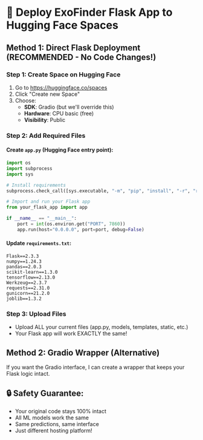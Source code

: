 # 🚀 Deploy ExoFinder Flask App to Hugging Face Spaces

## Method 1: Direct Flask Deployment (RECOMMENDED - No Code Changes!)

### Step 1: Create Space on Hugging Face
1. Go to https://huggingface.co/spaces
2. Click "Create new Space"
3. Choose:
   - **SDK**: Gradio (but we'll override this)
   - **Hardware**: CPU basic (free)
   - **Visibility**: Public

### Step 2: Add Required Files

#### Create `app.py` (Hugging Face entry point):
```python
import os
import subprocess
import sys

# Install requirements
subprocess.check_call([sys.executable, "-m", "pip", "install", "-r", "requirements.txt"])

# Import and run your Flask app
from your_flask_app import app

if __name__ == "__main__":
    port = int(os.environ.get("PORT", 7860))
    app.run(host="0.0.0.0", port=port, debug=False)
```

#### Update `requirements.txt`:
```
Flask==2.3.3
numpy==1.24.3
pandas==2.0.3
scikit-learn==1.3.0
tensorflow==2.13.0
Werkzeug==2.3.7
requests==2.31.0
gunicorn==21.2.0
joblib==1.3.2
```

### Step 3: Upload Files
- Upload ALL your current files (app.py, models, templates, static, etc.)
- Your Flask app will work EXACTLY the same!

## Method 2: Gradio Wrapper (Alternative)
If you want the Gradio interface, I can create a wrapper that keeps your Flask logic intact.

## 🔒 Safety Guarantee:
- Your original code stays 100% intact
- All ML models work the same
- Same predictions, same interface
- Just different hosting platform!